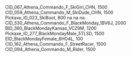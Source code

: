 CID_067_Athena_Commando_F_SkiGirl_CHN, 1500
CID_059_Athena_Commando_M_SkiDude_CHN, 1500
Pickaxe_ID_023_SkiBoot, 800
na
na
na
CID_530_Athena_Commando_F_BlackMonday_1BV6J, 2000
BID_360_BlackMondayKansas_VCZ9M, 1200
Pickaxe_ID_277_BlackMondayMale_5TLSD, 1500
EID_BlackMondayFemale_6HO4L, 100
CID_162_Athena_Commando_F_StreetRacer, 1500
CID_094_Athena_Commando_M_Rider, 1500
